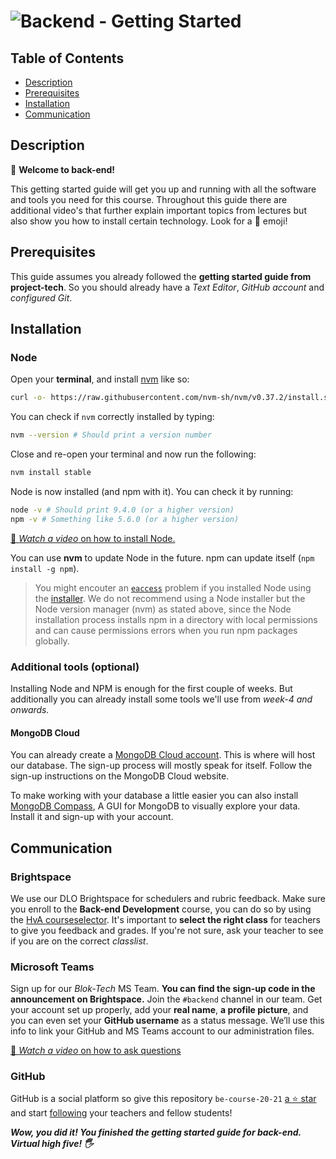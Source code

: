 # ![Backend - Getting Started][banner-guide]

## Table of Contents

*   [Description](#description)
*   [Prerequisites](#prerequisites)
*   [Installation](#installation)
*   [Communication](#communication)

## Description

👋 **Welcome to back-end!** 

This getting started guide will get you up and running with all the software and tools you need for this course. Throughout this guide there are additional video's that further explain important topics from lectures but also show you how to install certain technology. Look for a 🎦 emoji!

## Prerequisites

This guide assumes you already followed the **getting started guide from project-tech**. So you should already have a _Text Editor_, _GitHub account_ and _configured Git_.

## Installation

### Node

Open your **terminal**, and install [nvm](https://github.com/creationix/nvm) like
so:

```sh
curl -o- https://raw.githubusercontent.com/nvm-sh/nvm/v0.37.2/install.sh | bash
```

You can check if `nvm` correctly installed by typing:
```sh
nvm --version # Should print a version number
```

Close and re-open your terminal and now run the following:

```sh
nvm install stable
```

Node is now installed (and npm with it). You can check it by running:

```sh
node -v # Should print 9.4.0 (or a higher version)
npm -v # Something like 5.6.0 (or a higher version)
```

[🎦 _Watch a video_ on how to install Node.][videonode]

You can use **nvm** to update Node in the future.  npm can update itself
(`npm install -g npm`).

> You might encouter an [`eaccess`][eacces] problem if you installed Node using the [installer][installer]. We do not recommend using a Node installer but the Node version manager (nvm) as stated above, since the Node installation process installs npm in a directory with local permissions and can cause permissions errors when you run npm packages globally.

### Additional tools (optional)
Installing Node and NPM is enough for the first couple of weeks. But additionally you can already install some tools we'll use from _week-4 and onwards._

#### MongoDB Cloud

You can already create a [MongoDB Cloud account](https://www.mongodb.com/cloud).  This is where will host our database. The sign-up process will mostly speak for itself. Follow the sign-up instructions on the MongoDB Cloud website. 

To make working with your database a little easier you can also install [MongoDB Compass](https://www.mongodb.com/products/compass), A GUI for MongoDB to visually explore your data. Install it and sign-up with your account.

## Communication

### Brightspace

We use our DLO Brightspace for schedulers and rubric feedback. Make sure you enroll to the **Back-end Development** course, you can do so by using the [HvA courseselector][course]. It's important to **select the right class** for teachers to give you feedback and grades. If you're not sure, ask your teacher to see if you are on the correct _classlist_.

### Microsoft Teams

Sign up for our _Blok-Tech_ MS Team. **You can find the sign-up code in the announcement on Brightspace.** Join the `#backend` channel in our team. Get your account set up properly, add your  **real name**, **a profile picture**, and you can even set your **GitHub username** as a status message. We’ll use this info to link your GitHub and MS Teams account to our administration files.

[🎦 _Watch a video_ on how to ask questions][videoask]

### GitHub

GitHub is a social platform so give this repository `be-course-20-21` [a ⭐ star][star] and start [following][follow] your teachers and fellow students!

**_Wow, you did it! You finished the getting started guide for back-end. Virtual high five! 🖐_**

[examples]: examples
[stackoverflow]: https://stackoverflow.com
[duckduckgo]: https://duckduckgo.com
[synopsis]: #synopsis
[banner-guide]: https://cmda-bt.github.io/be-course-20-21/assets/banner-guide.svg
[installer]: https://docs.npmjs.com/downloading-and-installing-node-js-and-npm
[eacces]: https://docs.npmjs.com/resolving-eacces-permissions-errors-when-installing-packages-globally
[notifications]: https://help.github.com/en/github/managing-subscriptions-and-notifications-on-github/configuring-notifications
[course]: https://courseselector.mijnhva.nl/nl#/CourseSelector/78076118-8f51-e911-a82e-000d3a29a761/2019-2020

[videonode]: https://www.youtube.com/watch?v=EQWyWQhphGw
[videoask]: https://www.youtube.com/watch?v=0CARthL2RPo
[star]: https://docs.github.com/en/free-pro-team@latest/github/getting-started-with-github/saving-repositories-with-stars
[follow]: https://docs.github.com/en/free-pro-team@latest/github/getting-started-with-github/following-people